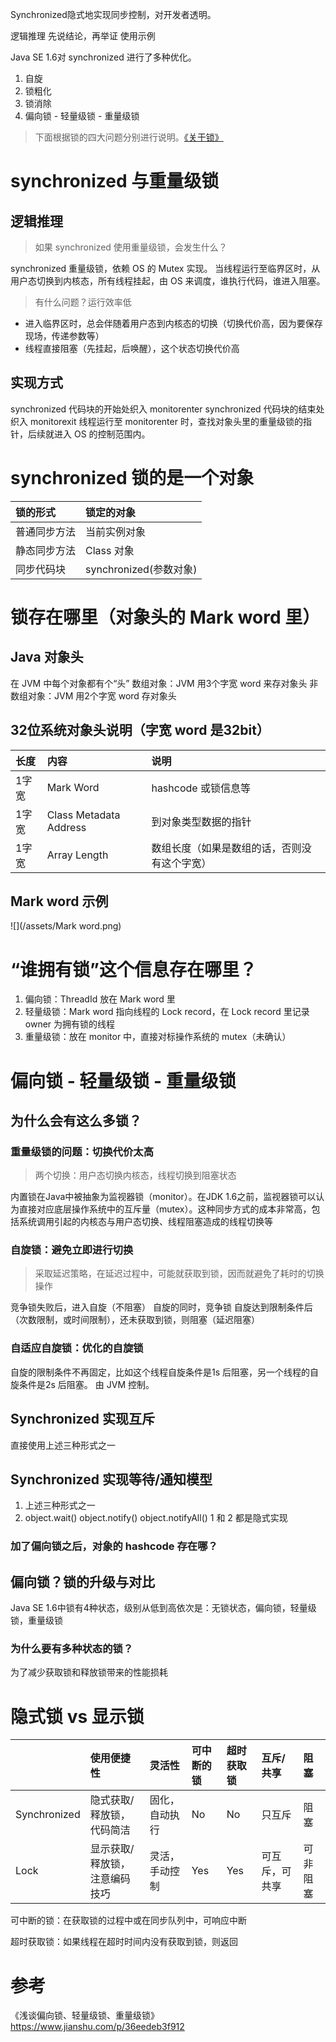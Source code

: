 Synchronized隐式地实现同步控制，对开发者透明。

逻辑推理
先说结论，再举证
使用示例

Java SE 1.6对 synchronized 进行了多种优化。
1. 自旋
2. 锁粗化
3. 锁消除
4. 偏向锁 - 轻量级锁 - 重量级锁

> 下面根据锁的四大问题分别进行说明。[《关于锁》](/guan-yu-suo.md)

# synchronized 与重量级锁
## 逻辑推理
> 如果 synchronized 使用重量级锁，会发生什么？

synchronized 重量级锁，依赖 OS 的 Mutex 实现。
当线程运行至临界区时，从用户态切换到内核态，所有线程挂起，由 OS 来调度，谁执行代码，谁进入阻塞。
> 有什么问题？运行效率低

* 进入临界区时，总会伴随着用户态到内核态的切换（切换代价高，因为要保存现场，传递参数等）
* 线程直接阻塞（先挂起，后唤醒），这个状态切换代价高

## 实现方式
synchronized 代码块的开始处织入 monitorenter
synchronized 代码块的结束处织入 monitorexit
线程运行至 monitorenter 时，查找对象头里的重量级锁的指针，后续就进入 OS 的控制范围内。

# synchronized 锁的是一个对象

| 锁的形式|锁定的对象|
|:--|:--|
|普通同步方法|当前实例对象|
|静态同步方法|Class 对象|
|同步代码块|synchronized(参数对象)|

# 锁存在哪里（对象头的 Mark word 里）
## Java 对象头
在 JVM 中每个对象都有个“头”
数组对象：JVM 用3个字宽 word 来存对象头
非数组对象：JVM 用2个字宽 word 存对象头

## 32位系统对象头说明（字宽 word 是32bit）
|长度|内容|说明|
|:--|:--|:--|
|1字宽|Mark Word|hashcode 或锁信息等|
|1字宽|Class Metadata Address|到对象类型数据的指针|
|1字宽|Array Length|数组长度（如果是数组的话，否则没有这个字宽）|

## Mark word 示例
![](/assets/Mark word.png)

# “谁拥有锁”这个信息存在哪里？
1. 偏向锁：ThreadId 放在 Mark word 里
2. 轻量级锁：Mark word 指向线程的 Lock record，在 Lock record 里记录 owner 为拥有锁的线程
3. 重量级锁：放在 monitor 中，直接对标操作系统的 mutex（未确认）

# 偏向锁 - 轻量级锁 - 重量级锁
## 为什么会有这么多锁？
### 重量级锁的问题：切换代价太高
> 两个切换：用户态切换内核态，线程切换到阻塞状态

内置锁在Java中被抽象为监视器锁（monitor）。在JDK 1.6之前，监视器锁可以认为直接对应底层操作系统中的互斥量（mutex）。这种同步方式的成本非常高，包括系统调用引起的内核态与用户态切换、线程阻塞造成的线程切换等

### 自旋锁：避免立即进行切换
> 采取延迟策略，在延迟过程中，可能就获取到锁，因而就避免了耗时的切换操作

竞争锁失败后，进入自旋（不阻塞）
自旋的同时，竞争锁
自旋达到限制条件后（次数限制，或时间限制），还未获取到锁，则阻塞（延迟阻塞）

### 自适应自旋锁：优化的自旋锁
自旋的限制条件不再固定，比如这个线程自旋条件是1s 后阻塞，另一个线程的自旋条件是2s 后阻塞。
由 JVM 控制。


## Synchronized 实现互斥
直接使用上述三种形式之一

## Synchronized 实现等待/通知模型
1. 上述三种形式之一 
2. object.wait() object.notify() object.notifyAll()
1 和 2 都是隐式实现


### 加了偏向锁之后，对象的 hashcode 存在哪？

## 偏向锁？锁的升级与对比
Java SE 1.6中锁有4种状态，级别从低到高依次是：无锁状态，偏向锁，轻量级锁，重量级锁

### 为什么要有多种状态的锁？
为了减少获取锁和释放锁带来的性能损耗


# 隐式锁 vs 显示锁

| | 使用便捷性 | 灵活性 | 可中断的锁 | 超时获取锁 | 互斥/共享 | 阻塞 |
| :--- | :--- | :--- | :--- | :--- | :--- | :--- |
| Synchronized | 隐式获取/释放锁，代码简洁 | 固化，自动执行 | No | No | 只互斥 | 阻塞 |
| Lock | 显示获取/释放锁，注意编码技巧 | 灵活，手动控制 | Yes | Yes | 可互斥，可共享 | 可非阻塞 |

可中断的锁：在获取锁的过程中或在同步队列中，可响应中断

超时获取锁：如果线程在超时时间内没有获取到锁，则返回

# 参考
《浅谈偏向锁、轻量级锁、重量级锁》https://www.jianshu.com/p/36eedeb3f912